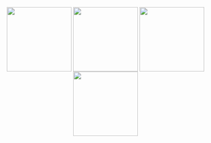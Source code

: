 <div align="center">
  <img align="center" height="150px" src="https://github-stats.nya-wsl.com/api?username=SHDocter&include_all_commits=true&count_private-true&custom_title=SHDocter%20Stats&show_icons=true&line_height=25&count_private=true&show_owner&hide_border=true&locale=cn&theme=buefy" />
  <img align="center" height="150px" src="https://github-stats.nya-wsl.com/api?username=SHDocter&include_all_commits=true&count_private-true&custom_title=SHDocter%20Stats&show_icons=true&line_height=25&count_private=true&show_owner&hide_border=true&locale=ja&theme=buefy" />
  <img align="center" height="150px" src="https://github-stats.nya-wsl.com/api?username=Haruki-Takahashi&include_all_commits=true&count_private-true&custom_title=高橋はるき%20Stats&show_icons=true&line_height=25&count_private=true&show_owner&hide_border=true&locale=cn&theme=buefy" />
  <img align="center" height="150px" src="https://github-stats.nya-wsl.com/api?username=Haruki-Takahashi&include_all_commits=true&count_private-true&custom_title=高橋はるき%20Stats&show_icons=true&line_height=25&count_private=true&show_owner&hide_border=true&locale=ja&theme=buefy" />
</div>
